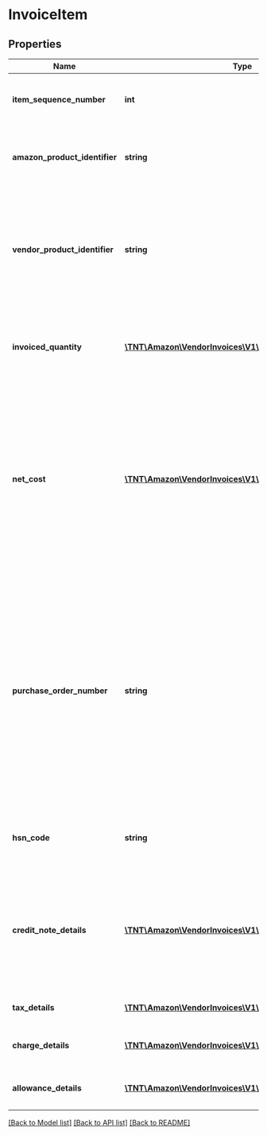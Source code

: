 # InvoiceItem

## Properties
Name | Type | Description | Notes
------------ | ------------- | ------------- | -------------
**item_sequence_number** | **int** | Unique number related to this line item. | 
**amazon_product_identifier** | **string** | Amazon Standard Identification Number (ASIN) of an item. | [optional] 
**vendor_product_identifier** | **string** | The vendor selected product identifier of the item. Should be the same as was provided in the purchase order. | [optional] 
**invoiced_quantity** | [**\TNT\Amazon\VendorInvoices\V1\Model\ItemQuantity**](ItemQuantity.md) | Invoiced quantity of this item. Quantity must be greater than zero. | 
**net_cost** | [**\TNT\Amazon\VendorInvoices\V1\Model\Money**](Money.md) | The item cost to Amazon, which should match the cost on the order. Price information should not be zero or negative. It indicates net unit price. Net cost means VAT is not included in cost. | 
**purchase_order_number** | **string** | The Amazon purchase order number for this invoiced line item. Formatting Notes: 8-character alpha-numeric code. This value is mandatory only when invoiceType is Invoice, and is not required when invoiceType is CreditNote. | [optional] 
**hsn_code** | **string** | HSN Tax code. The HSN number cannot contain alphabets. | [optional] 
**credit_note_details** | [**\TNT\Amazon\VendorInvoices\V1\Model\CreditNoteDetails**](CreditNoteDetails.md) | Details required in order to process a credit note. This information is required only if invoiceType is CreditNote. | [optional] 
**tax_details** | [**\TNT\Amazon\VendorInvoices\V1\Model\TaxDetails[]**](TaxDetails.md) | Individual tax details per line item. | [optional] 
**charge_details** | [**\TNT\Amazon\VendorInvoices\V1\Model\ChargeDetails[]**](ChargeDetails.md) | Individual charge details per line item. | [optional] 
**allowance_details** | [**\TNT\Amazon\VendorInvoices\V1\Model\AllowanceDetails[]**](AllowanceDetails.md) | Individual allowance details per line item. | [optional] 

[[Back to Model list]](../README.md#documentation-for-models) [[Back to API list]](../README.md#documentation-for-api-endpoints) [[Back to README]](../README.md)


